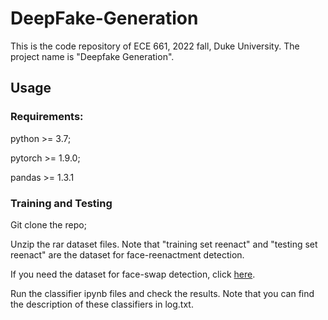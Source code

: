 # DeepFake-Generation

This is the code repository of ECE 661, 2022 fall, Duke University. The project name is "Deepfake Generation".

## Usage

### Requirements:

python >= 3.7;

pytorch >= 1.9.0;

pandas >= 1.3.1

### Training and Testing

Git clone the repo;

Unzip the rar dataset files. Note that "training set reenact" and "testing set reenact" are the dataset for face-reenactment detection. 

If you need the dataset for face-swap detection, click [here](https://drive.google.com/drive/folders/1PC8SV-zY3YxZvlecE1CCzaJM-oABdfju?usp=sharing).

Run the classifier ipynb files and check the results. Note that you can find the description of these classifiers in log.txt.
